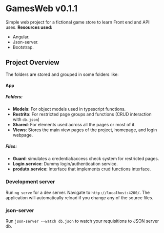# GamesWeb v0.1.1
Simple web project for a fictional game store to learn Front end and API uses.
**Resources used:**
- Angular.
- Json-server.
- Bootstrap.

## Project Overview
The folders are stored and grouped in some folders like:
#### App
##### Folders:
- **Models**: For object models used in typescript functions.
- **Restrito**: For restricted page groups and functions (CRUD interaction with ``db.json``)
- **Shared**: For elements used across all the pages or most of it.
- **Views**: Stores the main view pages of the project, homepage, and login webpage.
##### Files:
- **Guard**: simulates a credential/access check system for restricted pages.
- **Login.service**: Dummy login/authentication service.
- **produto.service**: Interface that implements crud functions interface.

### Development server

Run `ng serve` for a dev server. Navigate to `http://localhost:4200/`. The application will automatically reload if you change any of the source files.

### json-server

Run `json-server --watch db.json` to watch your requisitions to JSON server db.
